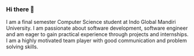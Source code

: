 ### Hi there 👋

I am a final semester Computer Science student at Indo Global Mandiri University. 
I am passionate about software development, software engineer and am eager to gain practical experience through projects and internships. 
I am a highly motivated team player with good communication and problem solving skills.

